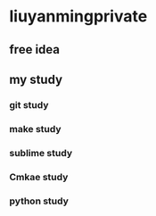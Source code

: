 # liuyanmingprivate
## free idea
## my study
### git study
### make study
### sublime study
### Cmkae study
### python study

